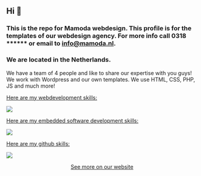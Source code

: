 ## Hi 👋
### This is the repo for Mamoda webdesign. This profile is for the templates of our webdesign agency. For more info call 0318 ****** or email to info@mamoda.nl. 
### We are located in the Netherlands.


We have a team of 4 people and like to share our expertise with you guys!
We work with Wordpress and our own templates. We use HTML, CSS, PHP, JS and much more!


<p align="center">
  <a href="https://skillicons.dev">
    <p>Here are my webdevelopment skills:</p>
    <img src="https://go-skill-icons.vercel.app/api/icons?i=js,html,css,bootstrap,php" />
  </a>
</p>


<p align="center">
  <a href="https://skillicons.dev">
    <p>Here are my embedded software development skills:</p>
    <img src="https://go-skill-icons.vercel.app/api/icons?i=c,cpp,java" />
  </a>
</p>


<p align="center">
  <a href="https://skillicons.dev">
    <p>Here are my github skills:</p>
    <img src="https://go-skill-icons.vercel.app/api/icons?i=git,github,githubactions" />
  </a>
</p>


<p align="center">
  <a href="https://mamoda.nl/" target="_blank">See more on our website</a>
</p>





















<!--
**MamodaWebdesign/MamodaWebdesign** is a ✨ _special_ ✨ repository because its `README.md` (this file) appears on your GitHub profile.

Here are some ideas to get you started:

- 🔭 I’m currently working on ...
- 🌱 I’m currently learning ...
- 👯 I’m looking to collaborate on ...
- 🤔 I’m looking for help with ...
- 💬 Ask me about ...
- 📫 How to reach me: ...
- 😄 Pronouns: ...
- ⚡ Fun fact: ...
-->
